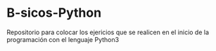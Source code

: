# B-sicos-Python
Repositorio para colocar los ejericios que se realicen en el inicio de la programación con el lenguaje Python3
